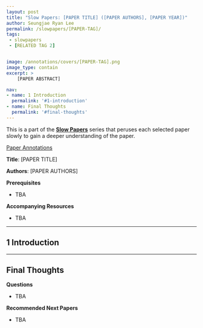 ```yaml
---
layout: post
title: "Slow Papers: [PAPER TITLE] ([PAPER AUTHORS], [PAPER YEAR])"
author: Seungjae Ryan Lee
permalink: /slowpapers/[PAPER-TAG]/
tags:
 - slowpapers
 - [RELATED TAG 2]


image: /annotations/covers/[PAPER-TAG].png
image_type: contain
excerpt: >
    [PAPER ABSTRACT]

nav:
- name: 1 Introduction
  permalink: '#1-introduction'
- name: Final Thoughts
  permalink: '#final-thoughts'
---
```


This is a part of the [**Slow Papers**](/slowpapers) series that peruses each selected paper slowly to gain a deeper understanding of the paper.

<div>
<a class="mdl-button mdl-js-button mdl-button--raised mdl-js-ripple-effect mdl-button--colored" href="/papers/[PAPER-TAG].pdf">
Paper
</a>
<a class="mdl-button mdl-js-button mdl-button--raised mdl-js-ripple-effect mdl-button--colored" href="/annotations/[PAPER-TAG].pdf">
Annotations
</a>
</div>


**Title**: [PAPER TITLE]

**Authors**: [PAPER AUTHORS]

**Prerequisites**
 - TBA

**Accompanying Resources**
 - TBA

<hr/>



## 1 Introduction


<hr/>



## Final Thoughts

**Questions**
 - TBA

**Recommended Next Papers**
 - TBA
